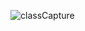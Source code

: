 ![classCapture](https://user-images.githubusercontent.com/70285457/144475084-6c013f11-e36e-4374-bebf-f53140e2be64.PNG)
